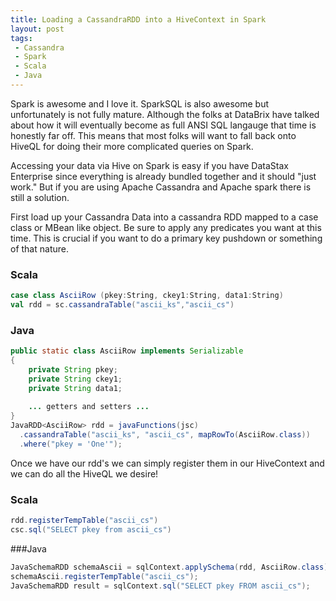 ```yaml
---
title: Loading a CassandraRDD into a HiveContext in Spark
layout: post
tags:
 - Cassandra
 - Spark
 - Scala
 - Java
---
```


Spark is awesome and I love it. SparkSQL is also awesome but unfortunately is not fully mature. Although the
folks at DataBrix have talked about how it will eventually become as full ANSI SQL langauge that time
is honestly far off. This means that most folks will want to fall back onto HiveQL for doing their 
more complicated queries on Spark.

Accessing your data via Hive on Spark is easy if you have DataStax Enterprise since everything is 
already bundled together and it should "just work." But if you are using Apache Cassandra and
Apache spark there is still a solution.

First load up your Cassandra Data into a cassandra RDD mapped to a case class or MBean like object. Be sure to apply any predicates you want
at this time. This is crucial if you want to do a primary key pushdown or something of that nature.

### Scala

```scala
case class AsciiRow (pkey:String, ckey1:String, data1:String)
val rdd = sc.cassandraTable("ascii_ks","ascii_cs")
```


### Java

```java
public static class AsciiRow implements Serializable
{
    private String pkey;
    private String ckey1;
    private String data1;
    
    ... getters and setters ...
}
JavaRDD<AsciiRow> rdd = javaFunctions(jsc)
  .cassandraTable("ascii_ks", "ascii_cs", mapRowTo(AsciiRow.class))
  .where("pkey = 'One'");
```
      
Once we have our rdd's we can simply register them in our HiveContext and we can do all the HiveQL we
desire!

### Scala

```scala
rdd.registerTempTable("ascii_cs")
csc.sql("SELECT pkey from ascii_cs")
```

###Java
```java
JavaSchemaRDD schemaAscii = sqlContext.applySchema(rdd, AsciiRow.class);
schemaAscii.registerTempTable("ascii_cs");
JavaSchemaRDD result = sqlContext.sql("SELECT pkey FROM ascii_cs");
```
